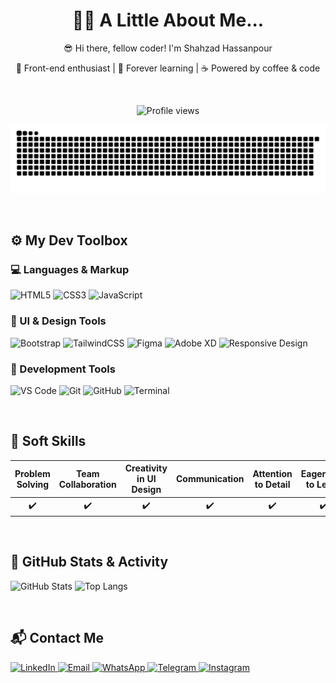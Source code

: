 <h1 align="center">👩‍💻 A Little About Me...</h1>

<p align="center">😎 Hi there, fellow coder! I'm Shahzad Hassanpour</p>

<p align="center">🧠 Front-end enthusiast | 🌱 Forever learning | ☕ Powered by coffee & code</p>
<br>
<p align="center">
  <img src="https://komarev.com/ghpvc/?username=Shahzadhpr&style=flat&color=2E7D32" alt="Profile views" />
</p>

<p align="center">
  <img src="https://raw.githubusercontent.com/imrrobat/imrrobat/d1b244e170d2b75fdda3efd499eaaf163f7a617c/images/github-contribution-grid-snake.svg" alt="snake animation" />
</p>

<br>

<!--
const userInfo = {
  status: 202,
  data: {
    fullName: "Shahzad Hassanpour",
    birthDate: "2005-02-04",
    university: "Azad University",
    skills: ["HTML", "CSS", "JavaScript", "Tailwind CSS", "Git",...],
    currentlyLearning: ["React.js",...],
    interests: ["Learning new tech", "Front-end design", "Fun coding"],
    sayHi: () => {
      console.log("Hey there! I'm Shahzad and I love learning new things 🚀");
    }
  }
}
userInfo.data.sayHi();
-->

## ⚙️ My Dev Toolbox

### 💻 Languages & Markup
<!--[![My Skills](https://skillicons.dev/icons?i=js,css,html)](https://skillicons.dev)-->
![HTML5](https://img.shields.io/badge/HTML5-E34F26?style=for-the-badge&logo=html5&logoColor=white)
![CSS3](https://img.shields.io/badge/CSS3-1572B6?style=for-the-badge&logo=css3&logoColor=white)
![JavaScript](https://img.shields.io/badge/JavaScript-F7DF1E?style=for-the-badge&logo=javascript&logoColor=black)
<!--![TypeScript](https://img.shields.io/badge/TypeScript-3178C6?style=for-the-badge&logo=typescript&logoColor=white)-->

<!--### 🔥 Frameworks & Libraries
![React](https://img.shields.io/badge/React-61DAFB?style=for-the-badge&logo=react&logoColor=black)
![Redux](https://img.shields.io/badge/Redux-764ABC?style=for-the-badge&logo=redux&logoColor=white)
![Next.js](https://img.shields.io/badge/Next.js-000000?style=for-the-badge&logo=nextdotjs&logoColor=white)-->
<!--[![My Frameworks](https://skillicons.dev/icons?i=react,redux,nextjs)](https://skillicons.dev)-->

### 🎨 UI & Design Tools
<!--[![My Skills](https://skillicons.dev/icons?i=tailwindcss,bootstrap,figma,xd)](https://skillicons.dev)-->
![Bootstrap](https://img.shields.io/badge/Bootstrap-7952B3?style=for-the-badge&logo=bootstrap&logoColor=white)
![TailwindCSS](https://img.shields.io/badge/TailwindCSS-06B6D4?style=for-the-badge&logo=tailwind-css&logoColor=white)
![Figma](https://img.shields.io/badge/Figma-F24E1E?style=for-the-badge&logo=figma&logoColor=white)
![Adobe XD](https://img.shields.io/badge/Adobe%20XD-FF61F6?style=for-the-badge&logo=adobexd&logoColor=white)
![Responsive Design](https://img.shields.io/badge/Responsive-Design-0A66C2?style=for-the-badge&logo=responsive&logoColor=white)

### 🧰 Development Tools
<!--[![My Dev Tools](https://skillicons.dev/icons?i=vscode,git,github,windowsterminal)](https://skillicons.dev)-->
![VS Code](https://img.shields.io/badge/VS%20Code-007ACC?style=for-the-badge&logo=visual-studio-code&logoColor=white)
![Git](https://img.shields.io/badge/Git-F05032?style=for-the-badge&logo=git&logoColor=white)
![GitHub](https://img.shields.io/badge/GitHub-181717?style=for-the-badge&logo=github&logoColor=white)
![Terminal](https://img.shields.io/badge/Terminal-000000?style=for-the-badge&logo=windows%20terminal&logoColor=white)

<br>

## 🌟 Soft Skills
<!--| Problem Solving | Team Collaboration | Creativity in UI Design | Communication | Attention to Detail | Eagerness to Learn |
|-----------------|--------------------|------------------------|---------------|---------------------|--------------------|
| ✔️              | ✔️                 | ✔️                     | ✔️            | ✔️                  | ✔️                 |-->
<table>
  <thead>
    <tr>
      <th>Problem Solving</th>
      <th>Team Collaboration</th>
      <th>Creativity in UI Design</th>
      <th>Communication</th>
      <th>Attention to Detail</th>
      <th>Eagerness to Learn</th>
    </tr>
  </thead>
  <tbody>
    <tr align="center">
      <td>✔️</td>
      <td>✔️</td>
      <td>✔️</td>
      <td>✔️</td>
      <td>✔️</td>
      <td>✔️</td>
    </tr>
  </tbody>
</table>


<br>

## 🚀 GitHub Stats & Activity

![GitHub Stats](https://github-readme-stats.vercel.app/api?username=Shahzadhpr&show_icons=true&theme=radical)
![Top Langs](https://github-readme-stats.vercel.app/api/top-langs/?username=Shahzadhpr&layout=compact&theme=radical&hide=Jupyter%20Notebook)

<br>

## 📬 Contact Me

<p align="left">
  <a href="https://www.linkedin.com/in/hassanpourshahzad" target="_blank">
    <img src="https://img.shields.io/badge/LinkedIn-0077B5?style=for-the-badge&logo=linkedin&logoColor=white" alt="LinkedIn"/>
  </a>
  
  <a href="mailto:hprshahzad29@gmail.com">
    <img src="https://img.shields.io/badge/Email-D14836?style=for-the-badge&logo=gmail&logoColor=white" alt="Email"/>
  </a>
  
  <a href="https://wa.me/989112874119" target="_blank">
    <img src="https://img.shields.io/badge/WhatsApp-25D366?style=for-the-badge&logo=whatsapp&logoColor=white" alt="WhatsApp"/>
  </a>
  
  <a href="https://t.me/Shahzad_hpr" target="_blank">
    <img src="https://img.shields.io/badge/Telegram-26A5E4?style=for-the-badge&logo=telegram&logoColor=white" alt="Telegram"/>
  </a>
  
  <a href="https://instagram.com/shahzad.hpr" target="_blank">
    <img src="https://img.shields.io/badge/Instagram-E4405F?style=for-the-badge&logo=instagram&logoColor=white" alt="Instagram"/>
  </a>
</p>

<!--<div align="left" style="display: flex; gap: 10px; align-items: center;">
  <a href="https://t.me/Shahzad_hpr" target="_blank" rel="noopener noreferrer">
    <img src="https://upload.wikimedia.org/wikipedia/commons/thumb/8/82/Telegram_logo.svg/1200px-Telegram_logo.svg.png" alt="Telegram" height="50" width="50" />
  </a>
  <a href="https://wa.me/989112874119" target="_blank" rel="noopener noreferrer">
    <img src="https://upload.wikimedia.org/wikipedia/commons/6/6b/WhatsApp.svg" alt="WhatsApp" height="50" width="50" />
  </a>
  <a href="https://instagram.com/shahzad.hpr" target="_blank" rel="noopener noreferrer">
    <img src="https://upload.wikimedia.org/wikipedia/commons/thumb/e/e7/Instagram_logo_2016.svg/1200px-Instagram_logo_2016.svg.png" alt="Instagram" height="50" width="50" />
  </a>
  <a href="https://www.linkedin.com/in/hassanpourshahzad" target="_blank" rel="noopener noreferrer">
    <img src="https://upload.wikimedia.org/wikipedia/commons/c/ca/LinkedIn_logo_initials.png" alt="LinkedIn" height="50" width="50" />
  </a>
  <a href="mailto:hprshahzad29@gmail.com" target="_blank" rel="noopener noreferrer">
    <img src="https://upload.wikimedia.org/wikipedia/commons/4/4e/Mail_%28iOS%29.svg" alt="Email" height="50" width="50" />
  </a>
</div>-->
